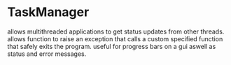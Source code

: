 # TaskManager
allows multithreaded applications to get status updates from other threads. 
allows function to raise an exception that calls a custom specified function that safely exits the program. 
useful for progress bars on a gui aswell as status and error messages.
